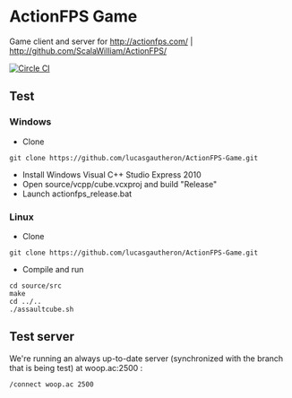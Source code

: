 # ActionFPS Game

Game client and server for http://actionfps.com/ | http://github.com/ScalaWilliam/ActionFPS/

[![Circle CI](https://circleci.com/gh/lucasgautheron/ActionFPS-Game.svg?style=svg&circle-token=036a7cf2fac640f9b8ba51635cc5ae56390343cb)](https://circleci.com/gh/lucasgautheron/ActionFPS-Game)

## Test

### Windows

 * Clone
```
git clone https://github.com/lucasgautheron/ActionFPS-Game.git
```
 * Install Windows Visual C++ Studio Express 2010 
 * Open source/vcpp/cube.vcxproj and build "Release"
 * Launch actionfps_release.bat

### Linux

 * Clone
```
git clone https://github.com/lucasgautheron/ActionFPS-Game.git
```
 * Compile and run
```
cd source/src
make 
cd ../..
./assaultcube.sh
```

## Test server

We're running an always up-to-date server (synchronized with the branch that is being test) at woop.ac:2500 :

```
/connect woop.ac 2500
```